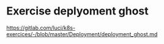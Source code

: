 # Exercise deplyoment ghost 

https://gitlab.com/lucj/k8s-exercices/-/blob/master/Deployment/deployment_ghost.md

